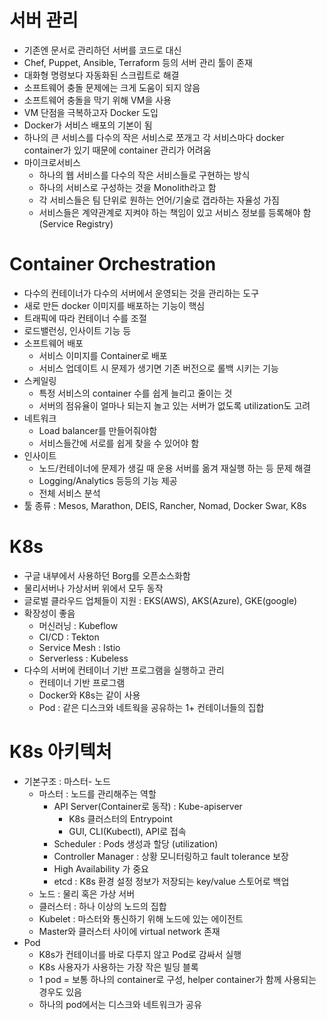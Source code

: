 # 서버 관리
- 기존엔 문서로 관리하던 서버를 코드로 대신
- Chef, Puppet, Ansible, Terraform 등의 서버 관리 툴이 존재
- 대화형 명령보다 자동화된 스크립트로 해결
- 소프트웨어 충돌 문제에는 크게 도움이 되지 않음
- 소프트웨어 충돌을 막기 위해 VM을 사용
- VM 단점을 극복하고자 Docker 도입
- Docker가 서비스 배포의 기본이 됨
- 하나의 큰 서비스를 다수의 작은 서비스로 쪼개고 각 서비스마다 docker container가 있기 때문에 container 관리가 어려움
- 마이크로서비스
    - 하나의 웹 서비스를 다수의 작은 서비스들로 구현하는 방식
    - 하나의 서비스로 구성하는 것을 Monolith라고 함
    - 각 서비스들은 팀 단위로 원하는 언어/기술로 갭라하는 자율성 가짐
    - 서비스들은 계약관계로 지켜야 하는 책임이 있고 서비스 정보를 등록해야 함(Service Registry)

# Container Orchestration
- 다수의 컨테이너가 다수의 서버에서 운영되는 것을 관리하는 도구
- 새로 만든 docker 이미지를 배포하는 기능이 핵심
- 트래픽에 따라 컨테이너 수를 조절
- 로드밸런싱, 인사이트 기능 등
- 소프트웨어 배포
    - 서비스 이미지를 Container로 배포
    - 서비스 업데이트 시 문제가 생기면 기존 버전으로 롤백 시키는 기능
- 스케일링
    - 특정 서비스의 container 수를 쉽게 늘리고 줄이는 것
    - 서버의 점유율이 얼마나 되는지 놀고 있는 서버가 없도록 utilization도 고려
- 네트워크
    - Load balancer를 만들어줘야함
    - 서비스들간에 서로를 쉽게 찾을 수 있어야 함
- 인사이트
    - 노드/컨테이너에 문제가 생길 때 운용 서버를 옮겨 재실행 하는 등 문제 해결
    - Logging/Analytics 등등의 기능 제공
    - 전체 서비스 분석
- 툴 종류 : Mesos, Marathon, DEIS, Rancher, Nomad, Docker Swar, K8s

# K8s
- 구글 내부에서 사용하던 Borg를 오픈소스화함
- 물리서버나 가상서버 위에서 모두 동작
- 글로벌 클라우드 업체들이 지원 : EKS(AWS), AKS(Azure), GKE(google)
- 확장성이 좋음
    - 머신러닝 : Kubeflow
    - CI/CD : Tekton
    - Service Mesh : Istio
    - Serverless : Kubeless
- 다수의 서버에 컨테이너 기반 프로그램을 실행하고 관리
    - 컨테이너 기반 프로그램
    - Docker와 K8s는 같이 사용
    - Pod : 같은 디스크와 네트웍을 공유하는 1+ 컨테이너들의 집합

# K8s 아키텍처
- 기본구조 : 마스터- 노드
    - 마스터 : 노드를 관리해주는 역할
        - API Server(Container로 동작) : Kube-apiserver
            - K8s 클러스터의 Entrypoint
            - GUI, CLI(Kubectl), API로 접속
        - Scheduler : Pods 생성과 할당 (utilization)
        - Controller Manager : 상황 모니터링하고 fault tolerance 보장
        - High Availability 가 중요
        - etcd : K8s 환경 설정 정보가 저장되는 key/value 스토어로 백업
    - 노드 : 물리 혹은 가상 서버
    - 클러스터 : 하나 이상의 노드의 집합
    - Kubelet : 마스터와 통신하기 위해 노드에 있는 에이전트
    - Master와 클러스터 사이에 virtual network 존재
- Pod
    - K8s가 컨테이너를 바로 다루지 않고 Pod로 감싸서 실행
    - K8s 사용자가 사용하는 가장 작은 빌딩 블록
    - 1 pod = 보통 하나의 container로 구성, helper container가 함께 사용되는 경우도 있음
    - 하나의 pod에서는 디스크와 네트워크가 공유